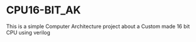 # CPU16-BIT_AK

This is a simple Computer Architecture project about a Custom made 16 bit CPU using verilog
